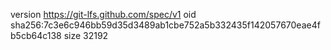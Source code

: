 version https://git-lfs.github.com/spec/v1
oid sha256:7c3e6c946bb59d35d3489ab1cbe752a5b332435f142057670eae4fb5cb64c138
size 32192
